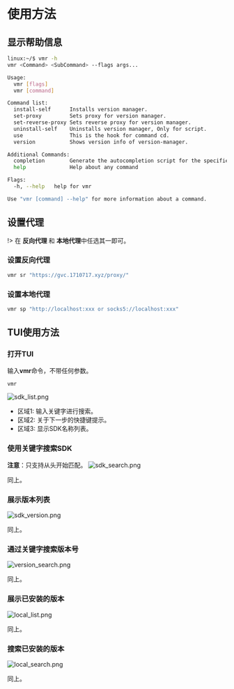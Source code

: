 # 使用方法

## 显示帮助信息

```bash
linux:~/$ vmr -h
vmr <Command> <SubCommand> --flags args...

Usage:
  vmr [flags]
  vmr [command]

Command list: 
  install-self      Installs version manager.
  set-proxy         Sets proxy for version manager.
  set-reverse-proxy Sets reverse proxy for version manager.
  uninstall-self    Uninstalls version manager, Only for script.
  use               This is the hook for command cd.
  version           Shows version info of version-manager.

Additional Commands:
  completion        Generate the autocompletion script for the specified shell
  help              Help about any command

Flags:
  -h, --help   help for vmr

Use "vmr [command] --help" for more information about a command.
```

## 设置代理

!> 在 **反向代理** 和 **本地代理**中任选其一即可。

### 设置反向代理

```bash
vmr sr "https://gvc.1710717.xyz/proxy/"
```

### 设置本地代理

```bash
vmr sp "http://localhost:xxx or socks5://localhost:xxx"
```

## TUI使用方法

### 打开TUI
输入**vmr**命令，不带任何参数。
```bash
vmr
```
![sdk_list.png](https://cdn.jsdelivr.net/gh/moqsien/img_repo@main/vmr_sdk_list.png)

- 区域1: 输入关键字进行搜索。
- 区域2: 关于下一步的快捷键提示。
- 区域3: 显示SDK名称列表。

### 使用关键字搜索SDK
**注意**：只支持从头开始匹配。
![sdk_search.png](https://cdn.jsdelivr.net/gh/moqsien/img_repo@main/vmr_sdk_search.png)

同上。

### 展示版本列表
![sdk_version.png](https://cdn.jsdelivr.net/gh/moqsien/img_repo@main/vmr_version_list.png)

同上。

### 通过关键字搜索版本号
![version_search.png](https://cdn.jsdelivr.net/gh/moqsien/img_repo@main/vmr_version_search.png)

同上。

### 展示已安装的版本
![local_list.png](https://cdn.jsdelivr.net/gh/moqsien/img_repo@main/vmr_local_list.png)

同上。

### 搜索已安装的版本
![local_search.png](https://cdn.jsdelivr.net/gh/moqsien/img_repo@main/vmr_local_search.png)

同上。
